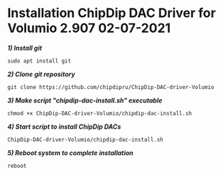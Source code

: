 # Installation ChipDip DAC Driver for Volumio 2.907 02-07-2021

<em><strong>1) Install git</em></strong>

<pre><code>sudo apt install git</code></pre>

<em><strong>2) Clone git repository</em></strong>

<pre><code>git clone https://github.com/chipdipru/ChipDip-DAC-driver-Volumio</code></pre>

<em><strong>3) Make script "chipdip-dac-install.sh" executable</em></strong>

<pre><code>chmod +x ChipDip-DAC-driver-Volumio/chipdip-dac-install.sh</code></pre>

<em><strong>4) Start script to install ChipDip DACs</em></strong>

<pre><code>ChipDip-DAC-driver-Volumio/chipdip-dac-install.sh</code></pre>

<em><strong>5) Reboot system to complete installation</em></strong>

<pre><code>reboot</code></pre>
